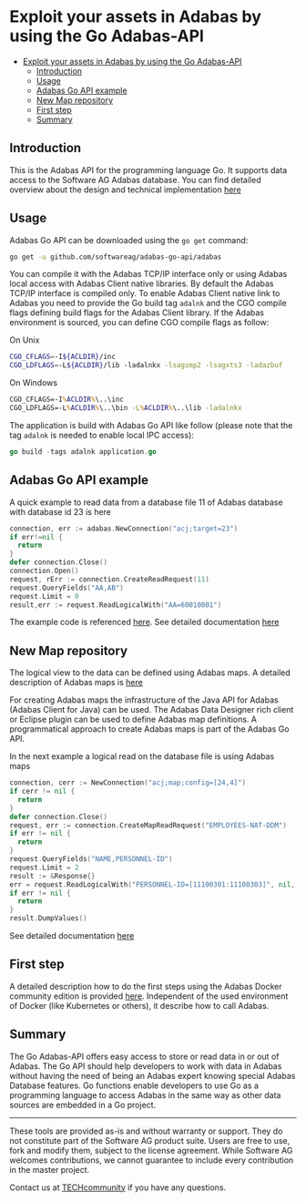 # Exploit your assets in Adabas by using the Go Adabas-API

<!-- TOC -->

- [Exploit your assets in Adabas by using the Go Adabas-API](#exploit-your-assets-in-adabas-by-using-the-go-adabas-api)
  - [Introduction](#introduction)
  - [Usage](#usage)
  - [Adabas Go API example](#adabas-go-api-example)
  - [New Map repository](#new-map-repository)
  - [First step](#first-step)
  - [Summary](#summary)

<!-- /TOC -->

## Introduction

This is the Adabas API for the programming language Go. It supports data access to the Software AG Adabas database. You can find detailed overview about the design and technical implementation [here](.//doc//Overview.md)

## Usage

Adabas Go API can be downloaded using the `go get` command:

```bash
go get -u github.com/softwareag/adabas-go-api/adabas
```

You can compile it with the Adabas TCP/IP interface only or using Adabas local access with Adabas Client native libraries. By default the Adabas TCP/IP interface is compiled only. To enable Adabas Client native link to Adabas you need to provide the Go build tag `adalnk` and the CGO compile flags defining build flags for the Adabas Client library. If the Adabas environment is sourced, you can define CGO compile flags as follow:

On Unix

```sh
CGO_CFLAGS=-I${ACLDIR}/inc
CGO_LDFLAGS=-L${ACLDIR}/lib -ladalnkx -lsagsmp2 -lsagxts3 -ladazbuf
```

On Windows

```bat
CGO_CFLAGS=-I%ACLDIR%\..\inc
CGO_LDFLAGS=-L%ACLDIR%\..\bin -L%ACLDIR%\..\lib -ladalnkx
```

The application is build with Adabas Go API like follow (please note that the tag `adalnk` is needed to enable local IPC access):

```go
go build -tags adalnk application.go
```

## Adabas Go API example

A quick example to read data from a database file 11 of Adabas database with database id 23 is here

```go
connection, err := adabas.NewConnection("acj;target=23")
if err!=nil {
  return
}
defer connection.Close()
connection.Open()
request, rErr := connection.CreateReadRequest(11)
request.QueryFields("AA,AB")
request.Limit = 0
result,err := request.ReadLogicalWith("AA=60010001")
```

The example code is referenced [here](.//tests//simple_read.go). See detailed documentation [here](.//doc//README.md)

## New Map repository

The logical view to the data can be defined using Adabas maps. A detailed description of Adabas maps is  [here](.//doc//AdabasMap.md)

For creating Adabas maps the infrastructure of the Java API for Adabas (Adabas Client for Java) can be used. The Adabas Data Designer rich client or Eclipse plugin can be used to define Adabas map definitions. A programmatical approach to create Adabas maps is part of the Adabas Go API.

In the next example a logical read on the database file  is using Adabas maps

```go
connection, cerr := NewConnection("acj;map;config=[24,4]")
if cerr != nil {
  return
}
defer connection.Close()
request, err := connection.CreateMapReadRequest("EMPLOYEES-NAT-DDM")
if err != nil {
  return
}
request.QueryFields("NAME,PERSONNEL-ID")
request.Limit = 2
result := &Response{}
err = request.ReadLogicalWith("PERSONNEL-ID=[11100301:11100303]", nil, result)
if err != nil {
  return
}
result.DumpValues()
```

See detailed documentation [here](.//doc//AdabasMap.md)

## First step

A detailed description how to do the first steps using the Adabas Docker community edition is provided [here](.//doc//FirstSteps.md).
Independent of the used environment of Docker (like Kubernetes or others), it describe how to call Adabas.

## Summary

The Go Adabas-API offers easy access to store or read data in or out of Adabas. The Go API should help developers to work with data in Adabas without having the need of being an Adabas expert knowing special Adabas Database features.
Go functions enable developers to use Go as a programming language to access Adabas in the same way as other data sources are embedded in a Go project.

______________________
These tools are provided as-is and without warranty or support. They do not constitute part of the Software AG product suite. Users are free to use, fork and modify them, subject to the license agreement. While Software AG welcomes contributions, we cannot guarantee to include every contribution in the master project.	

Contact us at [TECHcommunity](mailto:technologycommunity@softwareag.com?subject=Github/SoftwareAG) if you have any questions.

